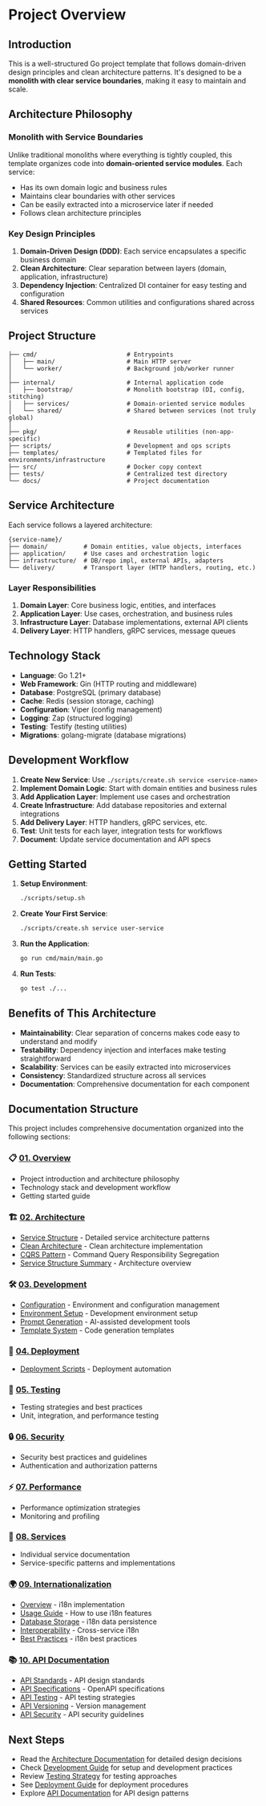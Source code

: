 # Project Overview

## Introduction

This is a well-structured Go project template that follows domain-driven design principles and clean architecture patterns. It's designed to be a **monolith with clear service boundaries**, making it easy to maintain and scale.

## Architecture Philosophy

### Monolith with Service Boundaries

Unlike traditional monoliths where everything is tightly coupled, this template organizes code into **domain-oriented service modules**. Each service:

- Has its own domain logic and business rules
- Maintains clear boundaries with other services
- Can be easily extracted into a microservice later if needed
- Follows clean architecture principles

### Key Design Principles

1. **Domain-Driven Design (DDD)**: Each service encapsulates a specific business domain
2. **Clean Architecture**: Clear separation between layers (domain, application, infrastructure)
3. **Dependency Injection**: Centralized DI container for easy testing and configuration
4. **Shared Resources**: Common utilities and configurations shared across services

## Project Structure

```
├── cmd/                         # Entrypoints
│   ├── main/                    # Main HTTP server
│   └── worker/                  # Background job/worker runner
│
├── internal/                    # Internal application code
│   ├── bootstrap/               # Monolith bootstrap (DI, config, stitching)
│   ├── services/                # Domain-oriented service modules
│   └── shared/                  # Shared between services (not truly global)
│
├── pkg/                         # Reusable utilities (non-app-specific)
├── scripts/                     # Development and ops scripts
├── templates/                   # Templated files for environments/infrastructure
├── src/                         # Docker copy context
├── tests/                       # Centralized test directory
└── docs/                        # Project documentation
```

## Service Architecture

Each service follows a layered architecture:

```
{service-name}/
├── domain/          # Domain entities, value objects, interfaces
├── application/     # Use cases and orchestration logic
├── infrastructure/  # DB/repo impl, external APIs, adapters
└── delivery/        # Transport layer (HTTP handlers, routing, etc.)
```

### Layer Responsibilities

1. **Domain Layer**: Core business logic, entities, and interfaces
2. **Application Layer**: Use cases, orchestration, and business rules
3. **Infrastructure Layer**: Database implementations, external API clients
4. **Delivery Layer**: HTTP handlers, gRPC services, message queues

## Technology Stack

- **Language**: Go 1.21+
- **Web Framework**: Gin (HTTP routing and middleware)
- **Database**: PostgreSQL (primary database)
- **Cache**: Redis (session storage, caching)
- **Configuration**: Viper (config management)
- **Logging**: Zap (structured logging)
- **Testing**: Testify (testing utilities)
- **Migrations**: golang-migrate (database migrations)

## Development Workflow

1. **Create New Service**: Use `./scripts/create.sh service <service-name>`
2. **Implement Domain Logic**: Start with domain entities and business rules
3. **Add Application Layer**: Implement use cases and orchestration
4. **Create Infrastructure**: Add database repositories and external integrations
5. **Add Delivery Layer**: HTTP handlers, gRPC services, etc.
6. **Test**: Unit tests for each layer, integration tests for workflows
7. **Document**: Update service documentation and API specs

## Getting Started

1. **Setup Environment**:
   ```bash
   ./scripts/setup.sh
   ```

2. **Create Your First Service**:
   ```bash
   ./scripts/create.sh service user-service
   ```

3. **Run the Application**:
   ```bash
   go run cmd/main/main.go
   ```

4. **Run Tests**:
   ```bash
   go test ./...
   ```

## Benefits of This Architecture

- **Maintainability**: Clear separation of concerns makes code easy to understand and modify
- **Testability**: Dependency injection and interfaces make testing straightforward
- **Scalability**: Services can be easily extracted into microservices
- **Consistency**: Standardized structure across all services
- **Documentation**: Comprehensive documentation for each component

## Documentation Structure

This project includes comprehensive documentation organized into the following sections:

### 📋 [01. Overview](./README.md)
- Project introduction and architecture philosophy
- Technology stack and development workflow
- Getting started guide

### 🏗️ [02. Architecture](../02-architecture/)
- [Service Structure](../02-architecture/01-service-structure.md) - Detailed service architecture patterns
- [Clean Architecture](../02-architecture/02-clean-architecture.md) - Clean architecture implementation
- [CQRS Pattern](../02-architecture/03-cqrs-pattern.md) - Command Query Responsibility Segregation
- [Service Structure Summary](../02-architecture/04-service-structure-summary.md) - Architecture overview

### 🛠️ [03. Development](../03-development/)
- [Configuration](../03-development/01-configuration/) - Environment and configuration management
- [Environment Setup](../03-development/02-environment/) - Development environment setup
- [Prompt Generation](../03-development/03-prompt-generation/) - AI-assisted development tools
- [Template System](../03-development/template-system.md) - Code generation templates

### 🚀 [04. Deployment](../04-deployment/)
- [Deployment Scripts](../04-deployment/deployment-script.md) - Deployment automation

### 🧪 [05. Testing](../05-testing/)
- Testing strategies and best practices
- Unit, integration, and performance testing

### 🔒 [06. Security](../06-security/)
- Security best practices and guidelines
- Authentication and authorization patterns

### ⚡ [07. Performance](../07-performance/)
- Performance optimization strategies
- Monitoring and profiling

### 🏢 [08. Services](../08-services/)
- Individual service documentation
- Service-specific patterns and implementations

### 🌍 [09. Internationalization](../09-internationalization/)
- [Overview](../09-internationalization/01-overview.md) - i18n implementation
- [Usage Guide](../09-internationalization/02-usage-guide.md) - How to use i18n features
- [Database Storage](../09-internationalization/03-database-storage.md) - i18n data persistence
- [Interoperability](../09-internationalization/04-interoperability.md) - Cross-service i18n
- [Best Practices](../09-internationalization/05-best-practices.md) - i18n best practices

### 📚 [10. API Documentation](../10-api-documentation/)
- [API Standards](../10-api-documentation/01-api-standards/) - API design standards
- [API Specifications](../10-api-documentation/02-api-specs/) - OpenAPI specifications
- [API Testing](../10-api-documentation/03-api-testing/) - API testing strategies
- [API Versioning](../10-api-documentation/04-api-versioning/) - Version management
- [API Security](../10-api-documentation/05-api-security/) - API security guidelines

## Next Steps

- Read the [Architecture Documentation](../02-architecture/) for detailed design decisions
- Check [Development Guide](../03-development/) for setup and development practices
- Review [Testing Strategy](../05-testing/) for testing approaches
- See [Deployment Guide](../04-deployment/) for deployment procedures
- Explore [API Documentation](../10-api-documentation/) for API design patterns 